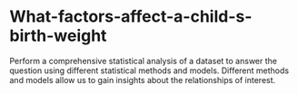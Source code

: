 # What-factors-affect-a-child-s-birth-weight
Perform a comprehensive statistical analysis of a dataset to answer the question using different statistical methods and models. Different methods and models allow us to gain insights about the relationships of interest.

